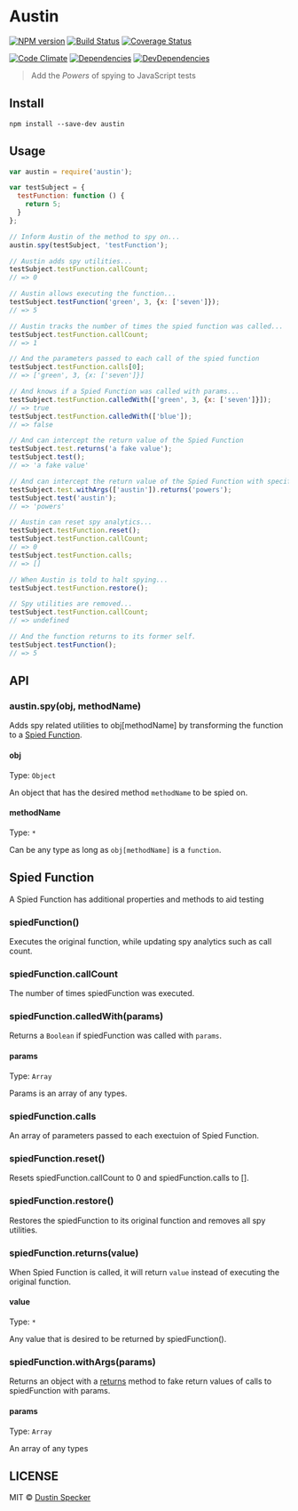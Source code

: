 # Austin
[![NPM version](https://badge.fury.io/js/austin.svg)](https://badge.fury.io/js/austin) [![Build Status](https://travis-ci.org/dustinspecker/austin.svg)](https://travis-ci.org/dustinspecker/austin) [![Coverage Status](https://img.shields.io/coveralls/dustinspecker/austin.svg)](https://coveralls.io/r/dustinspecker/austin?branch=master)

[![Code Climate](https://codeclimate.com/github/dustinspecker/austin/badges/gpa.svg)](https://codeclimate.com/github/dustinspecker/austin) [![Dependencies](https://david-dm.org/dustinspecker/austin.svg)](https://david-dm.org/dustinspecker/austin/#info=dependencies&view=table) [![DevDependencies](https://david-dm.org/dustinspecker/austin/dev-status.svg)](https://david-dm.org/dustinspecker/austin/#info=devDependencies&view=table)

> Add the *Powers* of spying to JavaScript tests

## Install
```
npm install --save-dev austin
```

## Usage
```javascript
var austin = require('austin');

var testSubject = {
  testFunction: function () {
    return 5;
  }
};

// Inform Austin of the method to spy on...
austin.spy(testSubject, 'testFunction');

// Austin adds spy utilities...
testSubject.testFunction.callCount;
// => 0

// Austin allows executing the function...
testSubject.testFunction('green', 3, {x: ['seven']});
// => 5

// Austin tracks the number of times the spied function was called...
testSubject.testFunction.callCount;
// => 1

// And the parameters passed to each call of the spied function
testSubject.testFunction.calls[0];
// => ['green', 3, {x: ['seven']}]

// And knows if a Spied Function was called with params...
testSubject.testFunction.calledWith(['green', 3, {x: ['seven']}]);
// => true
testSubject.testFunction.calledWith(['blue']);
// => false

// And can intercept the return value of the Spied Function
testSubject.test.returns('a fake value');
testSubject.test();
// => 'a fake value'

// And can intercept the return value of the Spied Function with specific parameters
testSubject.test.withArgs(['austin']).returns('powers');
testSubject.test('austin');
// => 'powers'

// Austin can reset spy analytics...
testSubject.testFunction.reset();
testSubject.testFunction.callCount;
// => 0
testSubject.testFunction.calls;
// => []

// When Austin is told to halt spying...
testSubject.testFunction.restore();

// Spy utilities are removed...
testSubject.testFunction.callCount;
// => undefined

// And the function returns to its former self.
testSubject.testFunction();
// => 5
```

## API
### austin.spy(obj, methodName)

Adds spy related utilities to obj[methodName] by transforming the function to a [Spied Function](#spied-function).

#### obj

Type: `Object`

An object that has the desired method `methodName` to be spied on.

#### methodName

Type: `*`

Can be any type as long as `obj[methodName]` is a `function`.

## Spied Function

A Spied Function has additional properties and methods to aid testing

### spiedFunction()

Executes the original function, while updating spy analytics such as call count.

### spiedFunction.callCount

The number of times spiedFunction was executed.

### spiedFunction.calledWith(params)

Returns a `Boolean` if spiedFunction was called with `params`.

#### params

Type: `Array`

Params is an array of any types.

### spiedFunction.calls

An array of parameters passed to each exectuion of Spied Function.

### spiedFunction.reset()

Resets spiedFunction.callCount to 0 and spiedFunction.calls to [].

### spiedFunction.restore()

Restores the spiedFunction to its original function and removes all spy utilities.

### spiedFunction.returns(value)

When Spied Function is called, it will return `value` instead of executing the original function.

#### value

Type: `*`

Any value that is desired to be returned by spiedFunction().

### spiedFunction.withArgs(params)

Returns an object with a [returns](#spiedfunctionreturnsvalue) method to fake return values of calls to spiedFunction with params.

#### params

Type: `Array`

An array of any types

## LICENSE
MIT © [Dustin Specker](https://github.com/dustinspecker)
